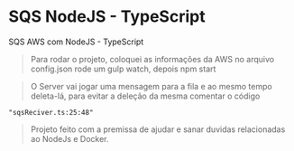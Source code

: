 # SQS NodeJS - TypeScript

SQS AWS com NodeJS - TypeScript

>Para rodar o projeto, coloquei as informações da AWS no arquivo config.json rode um gulp watch, depois npm start

>O Server vai jogar uma mensagem para a fila e ao mesmo tempo deleta-lá, para evitar a deleção da mesma comentar o código

    "sqsReciver.ts:25:48"

>Projeto feito com a premissa de ajudar e sanar duvidas relacionadas ao NodeJs e Docker.

